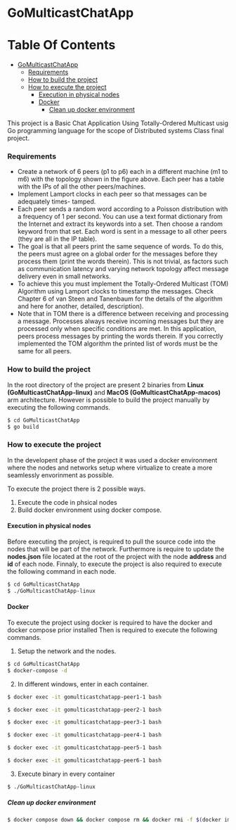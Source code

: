 # GoMulticastChatApp

# Table Of Contents

- [GoMulticastChatApp](#gomulticastchatapp)
  - [Requirements](#requirements)
  - [How to build the project](#how-to-build-the-project)
  - [How to execute the project](#how-to-execute-the-project)
    - [Execution in physical nodes](#execution-in-physical-nodes)
    - [Docker](#docker)
      - [Clean up docker environment](#clean-up-docker-environment)

This project is a Basic Chat Application Using Totally-Ordered Multicast usig Go programming language for the scope of Distributed systems Class final project.

### Requirements
* Create a network of 6 peers (p1 to p6) each in a different machine (m1 to m6) with the
topology shown in the figure above. Each peer has a table with the IPs of all the other
peers/machines.
* Implement Lamport clocks in each peer so that messages can be adequately times-
tamped.
* Each peer sends a random word according to a Poisson distribution with a frequency
of 1 per second. You can use a text format dictionary from the Internet and extract its
keywords into a set. Then choose a random keyword from that set. Each word is sent
in a message to all other peers (they are all in the IP table).
* The goal is that all peers print the same sequence of words. To do this, the peers must
agree on a global order for the messages before they process them (print the words
therein). This is not trivial, as factors such as communication latency and varying
network topology affect message delivery even in small networks.
* To achieve this you must implement the Totally-Ordered Multicast (TOM) Algorithm
using Lamport clocks to timestamp the messages. Check Chapter 6 of van Steen and
Tanenbaum for the details of the algorithm and here for another, detailed, description).
* Note that in TOM there is a difference between receiving and processing a message.
Processes always receive incoming messages but they are processed only when specific
conditions are met. In this application, peers process messages by printing the words
therein. If you correctly implemented the TOM algorithm the printed list of words must
be the same for all peers.

### How to build the project
In the root directory of the project are present 2 binaries from **Linux (GoMulticastChatApp-linux)** and **MacOS (GoMulticastChatApp-macos)** arm architecture. However is possible to build the project manually by executing the following commands.

```bash
$ cd GoMulticastChatApp
$ go build
```

### How to execute the project
In the developent phase of the project it was used a docker environment where the nodes and networks setup where virtualize to create a more seamlessly envorinment as possible.

To execute the project there is 2 possible ways.
1. Execute the code in phsical nodes
2. Build docker environment using docker compose.

#### Execution in physical nodes
Before executing the project, is required to pull the source code into the nodes that will be part of the network.
Furthermore is require to update the **nodes.json** file located at the root of the project with the node **address** and **id** of each node. 
Finnaly, to execute the project is also required to execute the following command in each node.

```bash
$ cd GoMulticastChatApp
$ ./GoMulticastChatApp-linux 
```

#### Docker
To execute the project using docker is required to have the docker and docker compose prior installed  Then is required to execute the following commands.

1. Setup the network and the nodes.
```bash
$ cd GoMulticastChatApp
$ docker-compose -d
```
2. In different windows, enter in each container.
```bash
$ docker exec -it gomulticastchatapp-peer1-1 bash 
```
```bash
$ docker exec -it gomulticastchatapp-peer2-1 bash 
```
```bash
$ docker exec -it gomulticastchatapp-peer3-1 bash 
```
```bash
$ docker exec -it gomulticastchatapp-peer4-1 bash 
```
```bash
$ docker exec -it gomulticastchatapp-peer5-1 bash 
```
```bash
$ docker exec -it gomulticastchatapp-peer6-1 bash 
```

3. Execute binary in every container
```bash
$ ./GoMulticastChatApp-linux 
```
##### Clean up docker environment
```bash
$ docker compose down && docker compose rm && docker rmi -f $(docker images -aq)
```


